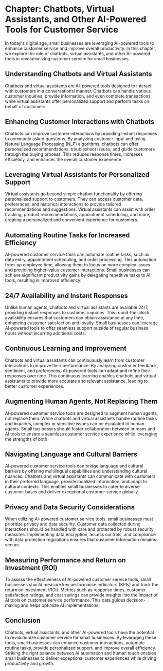 Chapter: Chatbots, Virtual Assistants, and Other AI-Powered Tools for Customer Service
======================================================================================

In today's digital age, small businesses are leveraging AI-powered tools to enhance customer service and improve overall productivity. In this chapter, we explore the role of chatbots, virtual assistants, and other AI-powered tools in revolutionizing customer service for small businesses.

Understanding Chatbots and Virtual Assistants
---------------------------------------------

Chatbots and virtual assistants are AI-powered tools designed to interact with customers in a conversational manner. Chatbots can handle various customer inquiries, provide information, and even complete transactions, while virtual assistants offer personalized support and perform tasks on behalf of customers.

Enhancing Customer Interactions with Chatbots
---------------------------------------------

Chatbots can improve customer interactions by providing instant responses to commonly asked questions. By analyzing customer input and using Natural Language Processing (NLP) algorithms, chatbots can offer personalized recommendations, troubleshoot issues, and guide customers through the buying process. This reduces response times, increases efficiency, and enhances the overall customer experience.

Leveraging Virtual Assistants for Personalized Support
------------------------------------------------------

Virtual assistants go beyond simple chatbot functionality by offering personalized support to customers. They can access customer data, preferences, and historical interactions to provide tailored recommendations and suggestions. Virtual assistants can assist with order tracking, product recommendations, appointment scheduling, and more, creating a personalized and convenient experience for customers.

Automating Routine Tasks for Increased Efficiency
-------------------------------------------------

AI-powered customer service tools can automate routine tasks, such as data entry, appointment scheduling, and order processing. This automation frees up employee time, allowing them to focus on more complex issues and providing higher-value customer interactions. Small businesses can achieve significant productivity gains by delegating repetitive tasks to AI tools, resulting in improved efficiency.

24/7 Availability and Instant Responses
---------------------------------------

Unlike human agents, chatbots and virtual assistants are available 24/7, providing instant responses to customer inquiries. This round-the-clock availability ensures that customers can obtain assistance at any time, enhancing customer satisfaction and loyalty. Small businesses can leverage AI-powered tools to offer seamless support outside of regular business hours without incurring additional costs.

Continuous Learning and Improvement
-----------------------------------

Chatbots and virtual assistants can continuously learn from customer interactions to improve their performance. By analyzing customer feedback, sentiment, and preferences, AI-powered tools can adapt and refine their responses over time. This continuous learning enables chatbots and virtual assistants to provide more accurate and relevant assistance, leading to better customer experiences.

Augmenting Human Agents, Not Replacing Them
-------------------------------------------

AI-powered customer service tools are designed to augment human agents, not replace them. While chatbots and virtual assistants handle routine tasks and inquiries, complex or sensitive issues can be escalated to human agents. Small businesses should foster collaboration between humans and AI tools to ensure a seamless customer service experience while leveraging the strengths of both.

Navigating Language and Cultural Barriers
-----------------------------------------

AI-powered customer service tools can bridge language and cultural barriers by offering multilingual capabilities and understanding cultural nuances. Chatbots and virtual assistants can communicate with customers in their preferred language, provide localized information, and adapt to cultural contexts. This enables small businesses to cater to diverse customer bases and deliver exceptional customer service globally.

Privacy and Data Security Considerations
----------------------------------------

When utilizing AI-powered customer service tools, small businesses must prioritize privacy and data security. Customer data collected during interactions should be handled with care and protected by robust security measures. Implementing data encryption, access controls, and compliance with data protection regulations ensures that customer information remains secure.

Measuring Performance and Return on Investment (ROI)
----------------------------------------------------

To assess the effectiveness of AI-powered customer service tools, small businesses should measure key performance indicators (KPIs) and track the return on investment (ROI). Metrics such as response times, customer satisfaction ratings, and cost savings can provide insights into the impact of AI tools on customer service performance. This data guides decision-making and helps optimize AI implementations.

Conclusion
----------

Chatbots, virtual assistants, and other AI-powered tools have the potential to revolutionize customer service for small businesses. By leveraging these tools, small businesses can enhance customer interactions, automate routine tasks, provide personalized support, and improve overall efficiency. Striking the right balance between AI automation and human touch enables small businesses to deliver exceptional customer experiences while driving productivity and growth.
